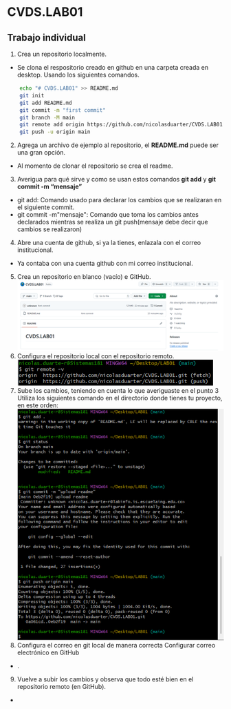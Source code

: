 # CVDS.LAB01
## Trabajo individual
1.	Crea un repositorio localmente.
-   Se clona el respositorio creado en github en una carpeta creada en desktop.
    Usando los siguientes comandos.
```bash
    echo "# CVDS.LAB01" >> README.md
    git init
    git add README.md
    git commit -m "first commit"
    git branch -M main
    git remote add origin https://github.com/nicolasduarter/CVDS.LAB01.git
    git push -u origin main
```
2.	Agrega un archivo de ejemplo al repositorio, el **README.md** puede ser una gran opción.
-   Al momento de clonar el repositorio se crea el readme.
3.	Averigua para qué sirve y como se usan estos comandos **git add** y **git commit -m “mensaje”**
-   git add: Comando usado para declarar los cambios que se realizaran en el siguiente  commit.
-   git commit -m"mensaje": Comando que toma los cambios antes declarados mientras se realiza
    un git push(mensaje debe decir que cambios se realizaron)
4. Abre una cuenta de github, si ya la tienes, enlazala con el correo institucional.
-   Ya contaba con una cuenta github con mi correo institucional.
5.  Crea un repositorio en blanco (vacío) e GitHub.
![alt text](images/git-vacio.png)
6. Configura el repositorio local con el repositorio remoto.
![alt text](images/login.png)
7.  Sube los cambios, teniendo en cuenta lo que averiguaste en el punto 3 Utiliza los siguientes comando en el directorio donde tienes tu proyecto, en este orden:
![alt text](images/comandos.png)
8. Configura el correo en git local de manera correcta Configurar correo electrónico en GitHub
- .
9. Vuelve a subir los cambios y observa que todo esté bien en el repositorio remoto (en GitHub).
- 

